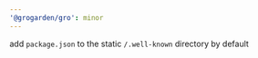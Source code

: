 ```yaml
---
'@grogarden/gro': minor
---
```


add `package.json` to the static `/.well-known` directory by default
